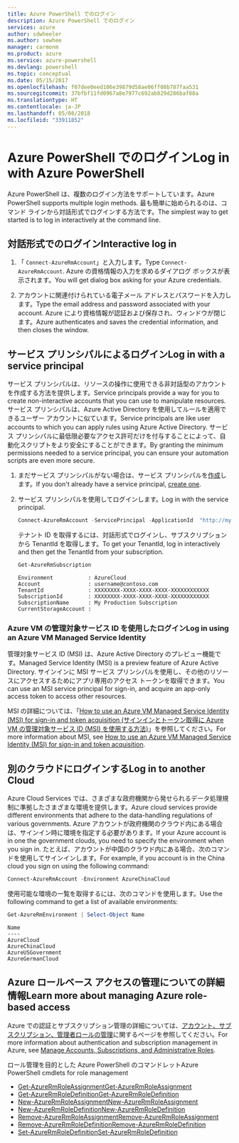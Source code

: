 ```yaml
---
title: Azure PowerShell でのログイン
description: Azure PowerShell でのログイン
services: azure
author: sdwheeler
ms.author: sewhee
manager: carmonm
ms.product: azure
ms.service: azure-powershell
ms.devlang: powershell
ms.topic: conceptual
ms.date: 05/15/2017
ms.openlocfilehash: f07dee0eed106e39879d58ae06ff08b787faa531
ms.sourcegitcommit: 37bfbf11fd0967a8e7977c692ab829d286baf88a
ms.translationtype: HT
ms.contentlocale: ja-JP
ms.lasthandoff: 05/08/2018
ms.locfileid: "33911852"
---
```

# <a name="log-in-with-azure-powershell"></a><span data-ttu-id="9e987-103">Azure PowerShell でのログイン</span><span class="sxs-lookup"><span data-stu-id="9e987-103">Log in with Azure PowerShell</span></span>

<span data-ttu-id="9e987-104">Azure PowerShell は、複数のログイン方法をサポートしています。</span><span class="sxs-lookup"><span data-stu-id="9e987-104">Azure PowerShell supports multiple login methods.</span></span> <span data-ttu-id="9e987-105">最も簡単に始められるのは、コマンド ラインから対話形式でログインする方法です。</span><span class="sxs-lookup"><span data-stu-id="9e987-105">The simplest way to get started is to log in interactively at the command line.</span></span>

## <a name="interactive-log-in"></a><span data-ttu-id="9e987-106">対話形式でのログイン</span><span class="sxs-lookup"><span data-stu-id="9e987-106">Interactive log in</span></span>

1. <span data-ttu-id="9e987-107">「 `Connect-AzureRmAccount`」と入力します。</span><span class="sxs-lookup"><span data-stu-id="9e987-107">Type `Connect-AzureRmAccount`.</span></span> <span data-ttu-id="9e987-108">Azure の資格情報の入力を求めるダイアログ ボックスが表示されます。</span><span class="sxs-lookup"><span data-stu-id="9e987-108">You will get dialog box asking for your Azure credentials.</span></span>

2. <span data-ttu-id="9e987-109">アカウントに関連付けられている電子メール アドレスとパスワードを入力します。</span><span class="sxs-lookup"><span data-stu-id="9e987-109">Type the email address and password associated with your account.</span></span> <span data-ttu-id="9e987-110">Azure により資格情報が認証および保存され、ウィンドウが閉じます。</span><span class="sxs-lookup"><span data-stu-id="9e987-110">Azure authenticates and saves the credential information, and then closes the window.</span></span>

## <a name="log-in-with-a-service-principal"></a><span data-ttu-id="9e987-111">サービス プリンシパルによるログイン</span><span class="sxs-lookup"><span data-stu-id="9e987-111">Log in with a service principal</span></span>

<span data-ttu-id="9e987-112">サービス プリンシパルは、リソースの操作に使用できる非対話型のアカウントを作成する方法を提供します。</span><span class="sxs-lookup"><span data-stu-id="9e987-112">Service principals provide a way for you to create non-interactive accounts that you can use to manipulate resources.</span></span> <span data-ttu-id="9e987-113">サービス プリンシパルは、Azure Active Directory を使用してルールを適用できるユーザー アカウントに似ています。</span><span class="sxs-lookup"><span data-stu-id="9e987-113">Service principals are like user accounts to which you can apply rules using Azure Active Directory.</span></span> <span data-ttu-id="9e987-114">サービス プリンシパルに最低限必要なアクセス許可だけを付与することによって、自動化スクリプトをより安全にすることができます。</span><span class="sxs-lookup"><span data-stu-id="9e987-114">By granting the minimum permissions needed to a service principal, you can ensure your automation scripts are even more secure.</span></span>

1. <span data-ttu-id="9e987-115">まだサービス プリンシパルがない場合は、サービス プリンシパルを[作成](create-azure-service-principal-azureps.md)します。</span><span class="sxs-lookup"><span data-stu-id="9e987-115">If you don't already have a service principal, [create one](create-azure-service-principal-azureps.md).</span></span>

2. <span data-ttu-id="9e987-116">サービス プリンシパルを使用してログインします。</span><span class="sxs-lookup"><span data-stu-id="9e987-116">Log in with the service principal.</span></span>

    ```powershell
    Connect-AzureRmAccount -ServicePrincipal -ApplicationId  "http://my-app" -Credential $pscredential -TenantId $tenantid
    ```

    <span data-ttu-id="9e987-117">テナント ID を取得するには、対話形式でログインし、サブスクリプションから TenantId を取得します。</span><span class="sxs-lookup"><span data-stu-id="9e987-117">To get your TenantId, log in interactively and then get the TenantId from your subscription.</span></span>

    ```powershell
    Get-AzureRmSubscription
    ```

    ```
    Environment           : AzureCloud
    Account               : username@contoso.com
    TenantId              : XXXXXXXX-XXXX-XXXX-XXXX-XXXXXXXXXXXX
    SubscriptionId        : XXXXXXXX-XXXX-XXXX-XXXX-XXXXXXXXXXXX
    SubscriptionName      : My Production Subscription
    CurrentStorageAccount :
    ```

### <a name="log-in-using-an-azure-vm-managed-service-identity"></a><span data-ttu-id="9e987-118">Azure VM の管理対象サービス ID を使用したログイン</span><span class="sxs-lookup"><span data-stu-id="9e987-118">Log in using an Azure VM Managed Service Identity</span></span>

<span data-ttu-id="9e987-119">管理対象サービス ID (MSI) は、Azure Active Directory のプレビュー機能です。</span><span class="sxs-lookup"><span data-stu-id="9e987-119">Managed Service Identity (MSI) is a preview feature of Azure Active Directory.</span></span> <span data-ttu-id="9e987-120">サインインに MSI サービス プリンシパルを使用し、その他のリソースにアクセスするためにアプリ専用のアクセス トークンを取得できます。</span><span class="sxs-lookup"><span data-stu-id="9e987-120">You can use an MSI service principal for sign-in, and acquire an app-only access token to access other resources.</span></span>

<span data-ttu-id="9e987-121">MSI の詳細については、「[How to use an Azure VM Managed Service Identity (MSI) for sign-in and token acquisition (サインインとトークン取得に Azure VM の管理対象サービス ID (MSI) を使用する方法)](/azure/active-directory/msi-how-to-get-access-token-using-msi)」を参照してください。</span><span class="sxs-lookup"><span data-stu-id="9e987-121">For more information about MSI, see [How to use an Azure VM Managed Service Identity (MSI) for sign-in and token acquisition](/azure/active-directory/msi-how-to-get-access-token-using-msi).</span></span>

## <a name="log-in-to-another-cloud"></a><span data-ttu-id="9e987-122">別のクラウドにログインする</span><span class="sxs-lookup"><span data-stu-id="9e987-122">Log in to another Cloud</span></span>

<span data-ttu-id="9e987-123">Azure Cloud Services では、さまざまな政府機関から発せられるデータ処理規制に準拠したさまざまな環境を提供します。</span><span class="sxs-lookup"><span data-stu-id="9e987-123">Azure cloud services provide different environments that adhere to the data-handling regulations of various governments.</span></span> <span data-ttu-id="9e987-124">Azure アカウントが政府機関のクラウド内にある場合は、サインイン時に環境を指定する必要があります。</span><span class="sxs-lookup"><span data-stu-id="9e987-124">If your Azure account is in one the government clouds, you need to specify the environment when you sign in.</span></span> <span data-ttu-id="9e987-125">たとえば、アカウントが中国のクラウド内にある場合、次のコマンドを使用してサインインします。</span><span class="sxs-lookup"><span data-stu-id="9e987-125">For example, if you account is in the China cloud you sign on using the following command:</span></span>

```powershell
Connect-AzureRmAccount -Environment AzureChinaCloud
```

<span data-ttu-id="9e987-126">使用可能な環境の一覧を取得するには、次のコマンドを使用します。</span><span class="sxs-lookup"><span data-stu-id="9e987-126">Use the following command to get a list of available environments:</span></span>

```powershell
Get-AzureRmEnvironment | Select-Object Name
```

```
Name
----
AzureCloud
AzureChinaCloud
AzureUSGovernment
AzureGermanCloud
```

## <a name="learn-more-about-managing-azure-role-based-access"></a><span data-ttu-id="9e987-127">Azure ロールベース アクセスの管理についての詳細情報</span><span class="sxs-lookup"><span data-stu-id="9e987-127">Learn more about managing Azure role-based access</span></span>

<span data-ttu-id="9e987-128">Azure での認証とサブスクリプション管理の詳細については、[アカウント、サブスクリプション、管理者ロールの管理](/azure/active-directory/role-based-access-control-configure)に関するページを参照してください。</span><span class="sxs-lookup"><span data-stu-id="9e987-128">For more information about authentication and subscription management in Azure, see [Manage Accounts, Subscriptions, and Administrative Roles](/azure/active-directory/role-based-access-control-configure).</span></span>

<span data-ttu-id="9e987-129">ロール管理を目的とした Azure PowerShell のコマンドレット</span><span class="sxs-lookup"><span data-stu-id="9e987-129">Azure PowerShell cmdlets for role management</span></span>

* [<span data-ttu-id="9e987-130">Get-AzureRmRoleAssignment</span><span class="sxs-lookup"><span data-stu-id="9e987-130">Get-AzureRmRoleAssignment</span></span>](/powershell/module/AzureRM.Resources/Get-AzureRmRoleAssignment)
* [<span data-ttu-id="9e987-131">Get-AzureRmRoleDefinition</span><span class="sxs-lookup"><span data-stu-id="9e987-131">Get-AzureRmRoleDefinition</span></span>](/powershell/module/AzureRM.Resources/Get-AzureRmRoleDefinition)
* [<span data-ttu-id="9e987-132">New-AzureRmRoleAssignment</span><span class="sxs-lookup"><span data-stu-id="9e987-132">New-AzureRmRoleAssignment</span></span>](/powershell/module/AzureRM.Resources/New-AzureRmRoleAssignment)
* [<span data-ttu-id="9e987-133">New-AzureRmRoleDefinition</span><span class="sxs-lookup"><span data-stu-id="9e987-133">New-AzureRmRoleDefinition</span></span>](/powershell/module/AzureRM.Resources/New-AzureRmRoleDefinition)
* [<span data-ttu-id="9e987-134">Remove-AzureRmRoleAssignment</span><span class="sxs-lookup"><span data-stu-id="9e987-134">Remove-AzureRmRoleAssignment</span></span>](/powershell/module/AzureRM.Resources/Remove-AzureRmRoleAssignment)
* [<span data-ttu-id="9e987-135">Remove-AzureRmRoleDefinition</span><span class="sxs-lookup"><span data-stu-id="9e987-135">Remove-AzureRmRoleDefinition</span></span>](/powershell/module/AzureRM.Resources/Remove-AzureRmRoleDefinition)
* [<span data-ttu-id="9e987-136">Set-AzureRmRoleDefinition</span><span class="sxs-lookup"><span data-stu-id="9e987-136">Set-AzureRmRoleDefinition</span></span>](/powershell/moduel/AzureRM.Resources/Set-AzureRmRoleDefinition)
